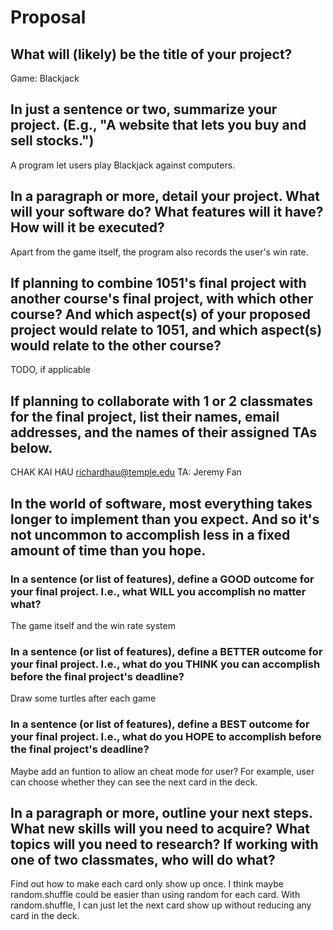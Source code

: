 # Proposal

## What will (likely) be the title of your project?

Game: Blackjack

## In just a sentence or two, summarize your project. (E.g., "A website that lets you buy and sell stocks.")

A program let users play Blackjack against computers. 

## In a paragraph or more, detail your project. What will your software do? What features will it have? How will it be executed?

Apart from the game itself, the program also records the user's win rate. 

## If planning to combine 1051's final project with another course's final project, with which other course? And which aspect(s) of your proposed project would relate to 1051, and which aspect(s) would relate to the other course?

TODO, if applicable

## If planning to collaborate with 1 or 2 classmates for the final project, list their names, email addresses, and the names of their assigned TAs below.

CHAK KAI HAU
richardhau@temple.edu
TA: Jeremy Fan

## In the world of software, most everything takes longer to implement than you expect. And so it's not uncommon to accomplish less in a fixed amount of time than you hope.

### In a sentence (or list of features), define a GOOD outcome for your final project. I.e., what WILL you accomplish no matter what?

The game itself and the win rate system

### In a sentence (or list of features), define a BETTER outcome for your final project. I.e., what do you THINK you can accomplish before the final project's deadline?

Draw some turtles after each game

### In a sentence (or list of features), define a BEST outcome for your final project. I.e., what do you HOPE to accomplish before the final project's deadline?

Maybe add an funtion to allow an cheat mode for user? For example, user can choose whether they can see the next card in the deck. 

## In a paragraph or more, outline your next steps. What new skills will you need to acquire? What topics will you need to research? If working with one of two classmates, who will do what?

Find out how to make each card only show up once. I think maybe random.shuffle could be easier than using random for each card. With random.shuffle, I can just let the next card show up without reducing any card in the deck. 
